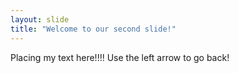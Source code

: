 ```yaml
---
layout: slide
title: "Welcome to our second slide!"
---
```

Placing my text here!!!!
Use the left arrow to go back!
